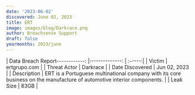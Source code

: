 ```yaml
---
date: '2023-06-02'
discovered: June 02, 2023
title: ERT
image: images/blog/Darkrace.png
author: Breachsense Support
draft: false
yearmonths: 2023/june
---
```


| Data Breach Report------------:     |:-------------:    | :-----:|
| Victim      | ertgrupo.com      | 
| Threat Actor      | Darkrace      | 
| Date Discovered      | Jun 02, 2023      | 
| Description      | ERT is a Portuguese multinational company with its core business on the manufacture of automotive interior components.      | 
| Leak Size      | 83GB      | 

